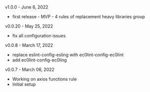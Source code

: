 v1.0.0 - June 6, 2022

* first release - MVP - 4 rules of replacement heavy libraries group 

v0.0.20 - May 25, 2022

* fix all configuration issues

v0.0.8 - March 17, 2022

* replace eslint-config-esling with ec0lint-config-ec0lint
* add ec0lint-config-ec0ling 

v0.0.7 - March 06, 2022

* Working on axios functions rule 
* Initial setup 

